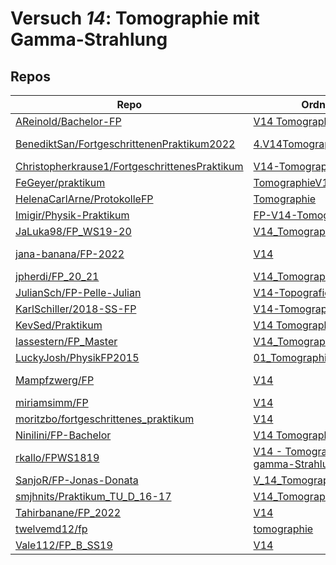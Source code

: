 # Versuch *14*: Tomographie mit Gamma-Strahlung

## Repos

|                                                 Repo                                                 |                                                                Ordner                                                                 |                                                                                                                                                                                                                  PDFs                                                                                                                                                                                                                   |
|------------------------------------------------------------------------------------------------------|---------------------------------------------------------------------------------------------------------------------------------------|-----------------------------------------------------------------------------------------------------------------------------------------------------------------------------------------------------------------------------------------------------------------------------------------------------------------------------------------------------------------------------------------------------------------------------------------|
|[AReinold/Bachelor-FP](../repo/AReinold/Bachelor-FP)                                                  |[V14 Tomographie](https://github.com/AReinold/Bachelor-FP/tree/master/V14%20Tomographie)                                               |–                                                                                                                                                                                                                                                                                                                                                                                                                                        |
|[BenediktSan/FortgeschrittenenPraktikum2022](../repo/BenediktSan/FortgeschrittenenPraktikum2022)      |[4.V14Tomographie](https://github.com/BenediktSan/FortgeschrittenenPraktikum2022/tree/master/Versuche%20Semester%20VI/4.V14Tomographie)|[Protokoll_V14.pdf](https://docs.google.com/viewer?url=https://raw.githubusercontent.com/BenediktSan/FortgeschrittenenPraktikum2022/master/Versuche%20Semester%20VI/4.V14Tomographie/Protokoll_V14.pdf)<br/>[Versuchsbeschreibung_V14.pdf](https://docs.google.com/viewer?url=https://raw.githubusercontent.com/BenediktSan/FortgeschrittenenPraktikum2022/master/Versuche%20Semester%20VI/4.V14Tomographie/Versuchsbeschreibung_V14.pdf)|
|[Christopherkrause1/FortgeschrittenesPraktikum](../repo/Christopherkrause1/FortgeschrittenesPraktikum)|[V14-Tomographie](https://github.com/Christopherkrause1/FortgeschrittenesPraktikum/tree/master/V14-Tomographie)                        |–                                                                                                                                                                                                                                                                                                                                                                                                                                        |
|[FeGeyer/praktikum](../repo/FeGeyer/praktikum)                                                        |[TomographieV14](https://github.com/FeGeyer/praktikum/tree/master/MFP/TomographieV14)                                                  |–                                                                                                                                                                                                                                                                                                                                                                                                                                        |
|[HelenaCarlArne/ProtokolleFP](../repo/HelenaCarlArne/ProtokolleFP)                                    |[Tomographie](https://github.com/HelenaCarlArne/ProtokolleFP/tree/master/Tomographie)                                                  |–                                                                                                                                                                                                                                                                                                                                                                                                                                        |
|[Imigir/Physik-Praktikum](../repo/Imigir/Physik-Praktikum)                                            |[FP-V14-Tomographie](https://github.com/Imigir/Physik-Praktikum/tree/master/FP-V14-Tomographie)                                        |–                                                                                                                                                                                                                                                                                                                                                                                                                                        |
|[JaLuka98/FP_WS19-20](../repo/JaLuka98/FP_WS19-20)                                                    |[V14_Tomographie](https://github.com/JaLuka98/FP_WS19-20/tree/master/V14_Tomographie)                                                  |–                                                                                                                                                                                                                                                                                                                                                                                                                                        |
|[jana-banana/FP-2022](../repo/jana-banana/FP-2022)                                                    |[V14](https://github.com/jana-banana/FP-2022/tree/main/V14)                                                                            |[main.pdf](https://docs.google.com/viewer?url=https://raw.githubusercontent.com/jana-banana/FP-2022/main/V14/build/main.pdf)<br/>[V14_Abtestat.pdf](https://docs.google.com/viewer?url=https://raw.githubusercontent.com/jana-banana/FP-2022/main/V14/build/V14_Abtestat.pdf)                                                                                                                                                            |
|[jpherdi/FP_20_21](../repo/jpherdi/FP_20_21)                                                          |[V14_Tomographie](https://github.com/jpherdi/FP_20_21/tree/master/V14_Tomographie)                                                     |–                                                                                                                                                                                                                                                                                                                                                                                                                                        |
|[JulianSch/FP-Pelle-Julian](../repo/JulianSch/FP-Pelle-Julian)                                        |[V14-Topografie](https://github.com/JulianSch/FP-Pelle-Julian/tree/master/V14-Topografie)                                              |[V14_Tomographie.pdf](https://docs.google.com/viewer?url=https://raw.githubusercontent.com/JulianSch/FP-Pelle-Julian/master/Altprotokolle_nYR/V14_Tomographie.pdf)                                                                                                                                                                                                                                                                       |
|[KarlSchiller/2018-SS-FP](../repo/KarlSchiller/2018-SS-FP)                                            |[V14-Tomographie](https://github.com/KarlSchiller/2018-SS-FP/tree/master/V14-Tomographie)                                              |–                                                                                                                                                                                                                                                                                                                                                                                                                                        |
|[KevSed/Praktikum](../repo/KevSed/Praktikum)                                                          |[V14 Tomographie](https://github.com/KevSed/Praktikum/tree/master/V14%20Tomographie)                                                   |–                                                                                                                                                                                                                                                                                                                                                                                                                                        |
|[lassestern/FP_Master](../repo/lassestern/FP_Master)                                                  |[V14_Tomographie](https://github.com/lassestern/FP_Master/tree/main/V14_Tomographie)                                                   |–                                                                                                                                                                                                                                                                                                                                                                                                                                        |
|[LuckyJosh/PhysikFP2015](../repo/LuckyJosh/PhysikFP2015)                                              |[01_TomographieGamma[X]](https://github.com/LuckyJosh/PhysikFP2015/tree/master/01_TomographieGamma%5BX%5D)                             |–                                                                                                                                                                                                                                                                                                                                                                                                                                        |
|[Mampfzwerg/FP](../repo/Mampfzwerg/FP)                                                                |[V14](https://github.com/Mampfzwerg/FP/tree/master/V14)                                                                                |[main.pdf](https://docs.google.com/viewer?url=https://raw.githubusercontent.com/Mampfzwerg/FP/master/V14/latex-template/main.pdf)<br/>[V14_Krieg_Karzel_2.pdf](https://docs.google.com/viewer?url=https://raw.githubusercontent.com/Mampfzwerg/FP/master/V14/latex-template/V14_Krieg_Karzel_2.pdf)                                                                                                                                      |
|[miriamsimm/FP](../repo/miriamsimm/FP)                                                                |[V14](https://github.com/miriamsimm/FP/tree/main/V14)                                                                                  |–                                                                                                                                                                                                                                                                                                                                                                                                                                        |
|[moritzbo/fortgeschrittenes_praktikum](../repo/moritzbo/fortgeschrittenes_praktikum)                  |[V14](https://github.com/moritzbo/fortgeschrittenes_praktikum/tree/main/V14)                                                           |–                                                                                                                                                                                                                                                                                                                                                                                                                                        |
|[Ninilini/FP-Bachelor](../repo/Ninilini/FP-Bachelor)                                                  |[V14 Tomographie](https://github.com/Ninilini/FP-Bachelor/tree/master/V14%20Tomographie)                                               |–                                                                                                                                                                                                                                                                                                                                                                                                                                        |
|[rkallo/FPWS1819](../repo/rkallo/FPWS1819)                                                            |[V14 - Tomographie mit gamma-Strahlung](https://github.com/rkallo/FPWS1819/tree/master/V14%20-%20Tomographie%20mit%20gamma-Strahlung)  |[main.pdf](https://docs.google.com/viewer?url=https://raw.githubusercontent.com/rkallo/FPWS1819/master/V14%20-%20Tomographie%20mit%20gamma-Strahlung/main.pdf)                                                                                                                                                                                                                                                                           |
|[SanjoR/FP-Jonas-Donata](../repo/SanjoR/FP-Jonas-Donata)                                              |[V_14_Tomographie](https://github.com/SanjoR/FP-Jonas-Donata/tree/master/MFP/V_14_Tomographie)                                         |[V14_Tomographie.pdf](https://docs.google.com/viewer?url=https://raw.githubusercontent.com/SanjoR/FP-Jonas-Donata/master/MFP/Fertige_Protokolle/V14_Tomographie.pdf)                                                                                                                                                                                                                                                                     |
|[smjhnits/Praktikum_TU_D_16-17](../repo/smjhnits/Praktikum_TU_D_16-17)                                |[V14_Tomographie](https://github.com/smjhnits/Praktikum_TU_D_16-17/tree/master/Fortgeschrittenenpraktikum/Protokolle/V14_Tomographie)  |[V14_main.pdf](https://docs.google.com/viewer?url=https://raw.githubusercontent.com/smjhnits/Praktikum_TU_D_16-17/master/Fortgeschrittenenpraktikum/Protokolle/V14_Tomographie/V14_main.pdf)                                                                                                                                                                                                                                             |
|[Tahirbanane/FP_2022](../repo/Tahirbanane/FP_2022)                                                    |[V14](https://github.com/Tahirbanane/FP_2022/tree/master/V14)                                                                          |–                                                                                                                                                                                                                                                                                                                                                                                                                                        |
|[twelvemd12/fp](../repo/twelvemd12/fp)                                                                |[tomographie](https://github.com/THEMayo12/fp/tree/master/versuche/tomographie)                                                        |–                                                                                                                                                                                                                                                                                                                                                                                                                                        |
|[Vale112/FP_B_SS19](../repo/Vale112/FP_B_SS19)                                                        |[V14](https://github.com/Vale112/FP_B_SS19/tree/master/V14)                                                                            |–                                                                                                                                                                                                                                                                                                                                                                                                                                        |

